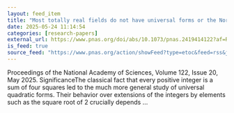 ```yaml
---
layout: feed_item
title: "Most totally real fields do not have universal forms or the Northcott property"
date: 2025-05-24 11:14:54
categories: [research-papers]
external_url: https://www.pnas.org/doi/abs/10.1073/pnas.2419414122?af=R
is_feed: true
source_feed: "https://www.pnas.org/action/showFeed?type=etoc&feed=rss&jc=pnas"
---
```


Proceedings of the National Academy of Sciences, Volume 122, Issue 20, May 2025. SignificanceThe classical fact that every positive integer is a sum of four squares led to the much more general study of universal quadratic forms. Their behavior over extensions of the integers by elements such as the square root of 2 crucially depends ...

